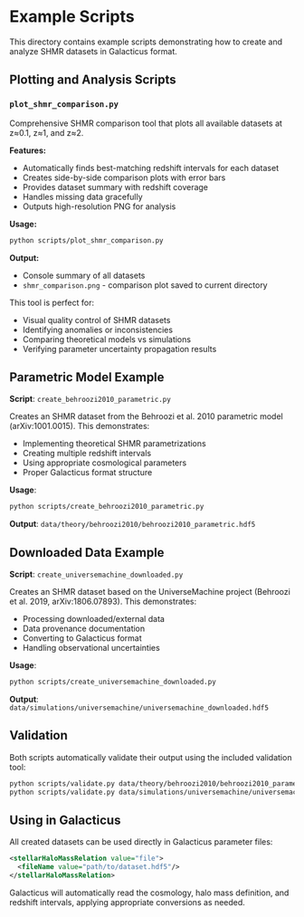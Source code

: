 # Example Scripts

This directory contains example scripts demonstrating how to create and analyze SHMR datasets in Galacticus format.

## Plotting and Analysis Scripts

### `plot_shmr_comparison.py`
Comprehensive SHMR comparison tool that plots all available datasets at z≈0.1, z≈1, and z≈2.

**Features:**
- Automatically finds best-matching redshift intervals for each dataset
- Creates side-by-side comparison plots with error bars
- Provides dataset summary with redshift coverage
- Handles missing data gracefully
- Outputs high-resolution PNG for analysis

**Usage:**
```bash
python scripts/plot_shmr_comparison.py
```

**Output:** 
- Console summary of all datasets
- `shmr_comparison.png` - comparison plot saved to current directory

This tool is perfect for:
- Visual quality control of SHMR datasets
- Identifying anomalies or inconsistencies
- Comparing theoretical models vs simulations
- Verifying parameter uncertainty propagation results

## Parametric Model Example

**Script**: `create_behroozi2010_parametric.py`

Creates an SHMR dataset from the Behroozi et al. 2010 parametric model (arXiv:1001.0015). This demonstrates:

- Implementing theoretical SHMR parametrizations
- Creating multiple redshift intervals
- Using appropriate cosmological parameters
- Proper Galacticus format structure

**Usage**:
```bash
python scripts/create_behroozi2010_parametric.py
```

**Output**: `data/theory/behroozi2010/behroozi2010_parametric.hdf5`

## Downloaded Data Example

**Script**: `create_universemachine_downloaded.py`

Creates an SHMR dataset based on the UniverseMachine project (Behroozi et al. 2019, arXiv:1806.07893). This demonstrates:

- Processing downloaded/external data
- Data provenance documentation  
- Converting to Galacticus format
- Handling observational uncertainties

**Usage**:
```bash
python scripts/create_universemachine_downloaded.py
```

**Output**: `data/simulations/universemachine/universemachine_downloaded.hdf5`

## Validation

Both scripts automatically validate their output using the included validation tool:

```bash
python scripts/validate.py data/theory/behroozi2010/behroozi2010_parametric.hdf5
python scripts/validate.py data/simulations/universemachine/universemachine_downloaded.hdf5
```

## Using in Galacticus

All created datasets can be used directly in Galacticus parameter files:

```xml
<stellarHaloMassRelation value="file">
  <fileName value="path/to/dataset.hdf5"/>
</stellarHaloMassRelation>
```

Galacticus will automatically read the cosmology, halo mass definition, and redshift intervals, applying appropriate conversions as needed.